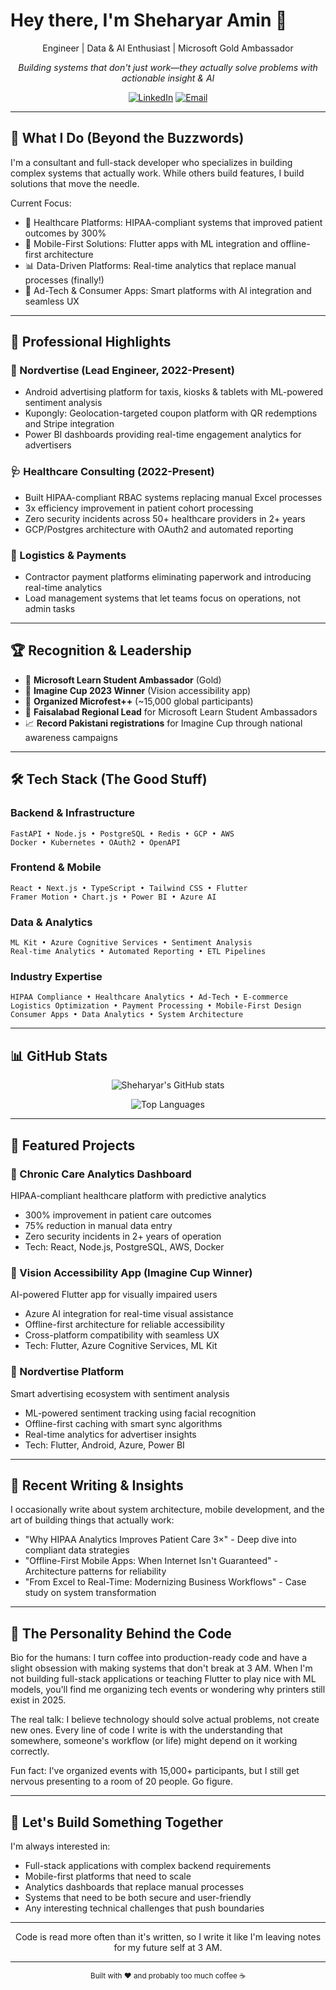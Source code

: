# Hey there, I'm Sheharyar Amin 👋

<div align- 🥇 Microsoft Learn Student Ambassador (Gold)
- 🌟 Imagine Cup 2023 Winner (Vision accessibility app)
- 🎪 Organized Microfest++ (~15,000 global participants)
- 🎯 Faisalabad Regional Lead for Microsoft Learn Student Ambassadors
- 📈 Record Pakistani registrations for Imagine Cup through national awareness campaignster">
    
<div align="center">
    Engineer | Data & AI Enthusiast | Microsoft Gold Ambassador
  
  *Building systems that don't just work—they actually solve problems with actionable insight & AI*  
  
  [![LinkedIn](https://img.shields.io/badge/LinkedIn-sheharyaramin-0077B5?style=for-the-badge&logo=linkedin)](https://linkedin.com/in/sheharyaramin)
  [![Email](https://img.shields.io/badge/Email-hello@sheharyaramin.me-D14836?style=for-the-badge&logo=gmail)](mailto:hello@sheharyaramin.me)
  
</div>
  
</div>

---

## 🚀 What I Do (Beyond the Buzzwords)

I'm a consultant and full-stack developer who specializes in building complex systems that actually work. While others build features, I build solutions that move the needle.

Current Focus:
- 🏥 Healthcare Platforms: HIPAA-compliant systems that improved patient outcomes by 300%
- 📱 Mobile-First Solutions: Flutter apps with ML integration and offline-first architecture
- 📊 Data-Driven Platforms: Real-time analytics that replace manual processes (finally!)
- 🎯 Ad-Tech & Consumer Apps: Smart platforms with AI integration and seamless UX

---

## 💼 Professional Highlights

### 🏢 Nordvertise (Lead Engineer, 2022-Present)
- Android advertising platform for taxis, kiosks & tablets with ML-powered sentiment analysis
- Kupongly: Geolocation-targeted coupon platform with QR redemptions and Stripe integration
- Power BI dashboards providing real-time engagement analytics for advertisers

### 🩺 Healthcare Consulting (2022-Present)
- Built HIPAA-compliant RBAC systems replacing manual Excel processes
- 3x efficiency improvement in patient cohort processing
- Zero security incidents across 50+ healthcare providers in 2+ years
- GCP/Postgres architecture with OAuth2 and automated reporting

### 🚛 Logistics & Payments
- Contractor payment platforms eliminating paperwork and introducing real-time analytics
- Load management systems that let teams focus on operations, not admin tasks

---

## 🏆 Recognition & Leadership

- 🥇 **Microsoft Learn Student Ambassador** (Gold)
- 🌟 **Imagine Cup 2023 Winner** (Vision accessibility app)
- 🎪 **Organized Microfest++** (~15,000 global participants)
- 🎯 **Faisalabad Regional Lead** for Microsoft Learn Student Ambassadors
- 📈 **Record Pakistani registrations** for Imagine Cup through national awareness campaigns

---

## 🛠️ Tech Stack (The Good Stuff)

### Backend & Infrastructure
```
FastAPI • Node.js • PostgreSQL • Redis • GCP • AWS
Docker • Kubernetes • OAuth2 • OpenAPI
```

### Frontend & Mobile
```
React • Next.js • TypeScript • Tailwind CSS • Flutter
Framer Motion • Chart.js • Power BI • Azure AI
```

### Data & Analytics
```
ML Kit • Azure Cognitive Services • Sentiment Analysis
Real-time Analytics • Automated Reporting • ETL Pipelines
```

### Industry Expertise
```
HIPAA Compliance • Healthcare Analytics • Ad-Tech • E-commerce
Logistics Optimization • Payment Processing • Mobile-First Design
Consumer Apps • Data Analytics • System Architecture
```

---

## 📊 GitHub Stats

<div align="center">
  
  ![Sheharyar's GitHub stats](https://github-readme-stats.vercel.app/api?username=sheharyaramin&show_icons=true&theme=dark&hide_border=true&bg_color=0d1117)
  
  ![Top Languages](https://github-readme-stats.vercel.app/api/top-langs/?username=sheharyaramin&layout=compact&theme=dark&hide_border=true&bg_color=0d1117)
  
</div>

---

## 🎯 Featured Projects

### 🏥 Chronic Care Analytics Dashboard
HIPAA-compliant healthcare platform with predictive analytics
- 300% improvement in patient care outcomes
- 75% reduction in manual data entry
- Zero security incidents in 2+ years of operation
- Tech: React, Node.js, PostgreSQL, AWS, Docker

### 📱 Vision Accessibility App (Imagine Cup Winner)
AI-powered Flutter app for visually impaired users
- Azure AI integration for real-time visual assistance
- Offline-first architecture for reliable accessibility
- Cross-platform compatibility with seamless UX
- Tech: Flutter, Azure Cognitive Services, ML Kit

### 🎪 Nordvertise Platform
Smart advertising ecosystem with sentiment analysis
- ML-powered sentiment tracking using facial recognition
- Offline-first caching with smart sync algorithms
- Real-time analytics for advertiser insights
- Tech: Flutter, Android, Azure, Power BI

---

## 📝 Recent Writing & Insights

I occasionally write about system architecture, mobile development, and the art of building things that actually work:

- "Why HIPAA Analytics Improves Patient Care 3×" - Deep dive into compliant data strategies
- "Offline-First Mobile Apps: When Internet Isn't Guaranteed" - Architecture patterns for reliability
- "From Excel to Real-Time: Modernizing Business Workflows" - Case study on system transformation

---

## 🎨 The Personality Behind the Code

Bio for the humans: I turn coffee into production-ready code and have a slight obsession with making systems that don't break at 3 AM. When I'm not building full-stack applications or teaching Flutter to play nice with ML models, you'll find me organizing tech events or wondering why printers still exist in 2025.

The real talk: I believe technology should solve actual problems, not create new ones. Every line of code I write is with the understanding that somewhere, someone's workflow (or life) might depend on it working correctly.

Fun fact: I've organized events with 15,000+ participants, but I still get nervous presenting to a room of 20 people. Go figure.

---

## 🤝 Let's Build Something Together

I'm always interested in:
- Full-stack applications with complex backend requirements
- Mobile-first platforms that need to scale
- Analytics dashboards that replace manual processes
- Systems that need to be both secure and user-friendly
- Any interesting technical challenges that push boundaries

---

<div align="center">
  
Code is read more often than it's written, so I write it like I'm leaving notes for my future self at 3 AM.
  
</div>

---

<div align="center">
  <sub>Built with ❤️ and probably too much coffee ☕</sub>
</div>
